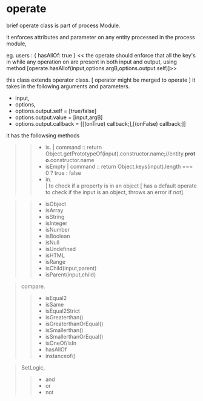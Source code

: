 


operate
====== 
brief
operate class is part of process Module.

it enforces attributes and parameter on any entity processed in the process module,

eg. users : { hasAllOf: true } << the operate should enforce that all the key's in while any operation on  are present in both input and output, using method [operate.hasAllof(input,options.argB,options.output.self)]>>



this class extends operator class. [ operator might be merged to operate ]
it takes in the following arguments and parameters.
+ input,
+ options,
+ options.output.self = [true/false]
+ options.output.value = [input,argB]
+ options.output.callback = [[(onTrue) callback;],[(onFalse) callback;]]



it has the followsing methods
>> + is.  | command :: return Object.getPrototypeOf(input).constructor.name;//entity.__proto__.constructor.name
>> + isEmpty  | command :: return Object.keys(input).length === 0 ? true : false
>> + in.   
          | to check if a property is in an object [ has a default operate to check if the input is an object, throws an error if not].

>> + isObject
>> + isArray
>> + isString
>> + isInteger
>> + isNumber
>> + isBoolean
>> + isNull
>> + isUndefined
>> + isHTML
>> + isRange
>> + isChild(input,parent)
>> + isParent(input,child)


> compare.
>> + isEqual2
>> + isSame
>> + isEqual2Strict
>> + isGreaterthan()
>> + isGreaterthanOrEqual()
>> + isSmallerthan()
>> + isSmallerthanOrEqual()
>> + isOneOf/isIn
>> + hasAllOf
>> + instanceof()

> SetLogic,
>> + and
>> + or
>> + not
											
								
													
													
